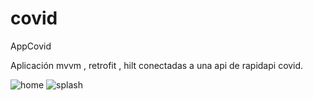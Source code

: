 # covid
AppCovid 

Aplicación mvvm , retrofit , hilt conectadas a una api de rapidapi covid.

![home](https://user-images.githubusercontent.com/11984511/190281254-75a41604-e89a-4ba4-942b-fb136a056507.png)
![splash](https://user-images.githubusercontent.com/11984511/190281263-eed3a50f-d3b0-4455-9e2c-837c7f8a3ac5.png)
